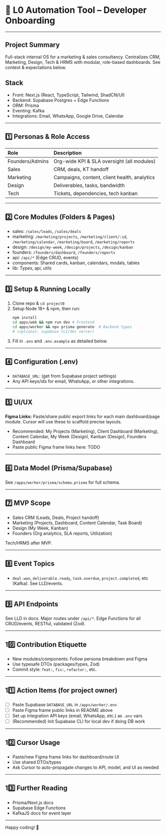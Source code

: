 # 🚀 L0 Automation Tool – Developer Onboarding

---

## Project Summary
Full-stack internal OS for a marketing & sales consultancy. Centralizes CRM, Marketing, Design, Tech & HRMS with modular, role-based dashboards. See context & expectations below.

## Stack
- Front: Next.js (React, TypeScript, Tailwind, ShadCN/UI)
- Backend: Supabase Postgres + Edge Functions
- ORM: Prisma
- Eventing: Kafka
- Integrations: Email, WhatsApp, Google Drive, Calendar

---

## 1️⃣ Personas & Role Access
| Role           | Description    |
| :------------- |:--------------|
| Founders/Admins | Org-wide KPI & SLA oversight (all modules)
| Sales          | CRM, deals, KT handoff
| Marketing      | Campaigns, content, client health, analytics
| Design         | Deliverables, tasks, bandwidth
| Tech           | Tickets, dependencies, tech kanban

---

## 2️⃣ Core Modules (Folders & Pages)
- sales: `/sales/leads`, `/sales/deals`
- marketing: `/marketing/projects`, `/marketing/client/:id`, `/marketing/calendar`, `/marketing/board`, `/marketing/reports`
- design: `/design/my-week`, `/design/projects`, `/design/kanban`
- founders: `/founders/dashboard`, `/founders/reports`
- api: `/api/*` (Edge CRUD, events)
- components: Shared cards, kanban, calendars, modals, tables
- lib: Types, api, utils

---

## 3️⃣ Setup & Running Locally
1. Clone repo & `cd project0`
2. Setup Node 18+ & npm, then run:
   ```sh
   npm install
   cd apps/web && npm run dev # Frontend
   cd apps/worker && npx prisma generate  # Backend types
   # (optional: supabase CLI/dev server)
   ```
3. Fill in `.env` and `.env.example` as detailed below.

---

## 4️⃣ Configuration (.env)
- `DATABASE_URL`: (get from Supabase project settings)
- Any API keys/ids for email, WhatsApp, or other integrations.

---

## 5️⃣ UI/UX
**Figma Links:** Paste/share public export links for each main dashboard/page module. Cursor will use these to scaffold precise layouts.
* Recommended: My Projects (Marketing), Client Dashboard (Marketing), Content Calendar, My Week (Design), Kanban (Design), Founders Dashboard
* Paste public Figma frame links here: TODO

---

## 6️⃣ Data Model (Prisma/Supabase)
See `/apps/worker/prisma/schema.prisma` for full schema.

---

## 7️⃣ MVP Scope
- Sales CRM (Leads, Deals, Project handoff)
- Marketing (Projects, Dashboard, Content Calendar, Task Board)
- Design (My Week, Kanban)
- Founders (Org analytics, SLA reports, Utilization)

Tech/HRMS after MVP.

---

## 8️⃣ Event Topics
- `deal.won`, `deliverable.ready`, `task.overdue`, `project.completed`, etc (Kafka). See LLD/events.

---

## 9️⃣ API Endpoints
See LLD in docs. Major routes under `/api/*`. Edge Functions for all CRUD/events, RESTful, validated (Zod).

---

## 10️⃣ Contribution Etiquette
- New modules/components: Follow persona breakdown and Figma
- Use typesafe DTOs (packages/types, Zod)
- Commit style: `feat:`, `fix:`, `refactor:`, etc.

---

## 11️⃣ Action Items (for project owner)
- [ ] Paste Supabase `DATABASE_URL` in `/apps/worker/.env`
- [ ] Paste Figma frame public links in README above
- [ ] Set up integration API keys (email, WhatsApp, etc.) as `.env` vars
- [ ] (Recommended) Init Supabase CLI for local dev if doing DB work

---

## 12️⃣ Cursor Usage
- Paste/new Figma frame links for dashboard/route UI
- Use shared DTOs/types
- Ask Cursor to auto-propagate changes to API, model, and UI as needed

---

## 13️⃣ Further Reading
- Prisma/Next.js docs
- Supabase Edge Functions
- KafkaJS docs for event layer

---

Happy coding! 🎉

